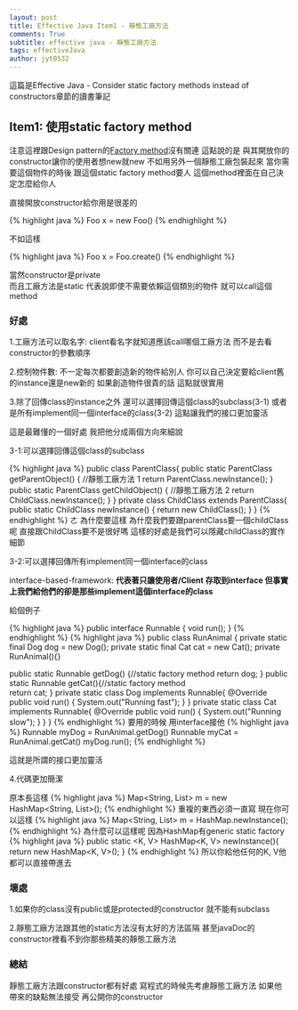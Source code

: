 ```yaml
---
layout: post
title: Effective Java Item1 - 靜態工廠方法
comments: True 
subtitle: effective java - 靜態工廠方法
tags: effectiveJava
author: jyt0532
---
```

這篇是Effective Java - Consider static factory methods instead of constructors章節的讀書筆記

## Item1: 使用static factory method

注意這裡跟Design pattern的[Factory method](/2017/04/28/factory-method/)沒有關連 這點說的是 與其開放你的constructor讓你的使用者想new就new 不如用另外一個靜態工廠包裝起來 當你需要這個物件的時後 跟這個static factory method要人 這個method裡面在自己決定怎麼給你人

直接開放constructor給你用是很差的

{% highlight java %}
Foo x = new Foo()
{% endhighlight %}

不如這樣

{% highlight java %}
Foo x = Foo.create()
{% endhighlight %}

當然constructor是private  
而且工廠方法是static 代表說即使不需要依賴這個類別的物件 就可以call這個method

### 好處

1.工廠方法可以取名字: client看名字就知道應該call哪個工廠方法 而不是去看constructor的參數順序

2.控制物件數: 不一定每次都要創造新的物件給別人 你可以自己決定要給client舊的instance還是new新的 如果創造物件很貴的話 這點就很實用

3.除了回傳class的instance之外 還可以選擇回傳這個class的subclass(3-1) 或者是所有implement同一個interface的class(3-2) 這點讓我們的接口更加靈活

這是最難懂的一個好處 我把他分成兩個方向來細說

3-1:可以選擇回傳這個class的subclass 

{% highlight java %}
public class ParentClass{ 
  public static ParentClass getParentObject() { //靜態工廠方法 1
    return ParentClass.newInstance(); 
  } 
  public static ParentClass getChildObject() { //靜態工廠方法 2
    return ChildClass.newInstance(); 
  } 
} 
private class ChildClass extends ParentClass{ 
  public static ChildClass newInstance() { 
    return new ChildClass(); 
  } 
}
{% endhighlight %}
ㄜ 為什麼要這樣 為什麼我們要跟parentClass要一個childClass呢 直接跟ChildClass要不是很好嗎
這樣的好處是我們可以隱藏childClass的實作細節

3-2:可以選擇回傳所有implement同一個interface的class

interface-based-framework: **代表著只讓使用者/Client 存取到interface 但事實上我們給他們的卻是那些implement這個interface的class**

給個例子 

{% highlight java %}
public interface Runnable {
          void run();
}
{% endhighlight %}
{% highlight java %}
public class RunAnimal { 
  private static final Dog dog = new Dog(); 
  private static final Cat cat = new Cat(); 
  private RunAnimal(){} 

  public static Runnable getDog() {//static factory method 
    return dog; 
  } 
  public static Runnable getCat(){//static factory method  
    return cat; 
  } 
  private static class Dog implements Runnable{ 
    @Override public void run() { 
      System.out("Running fast");
    } 
  } 
  private static class Cat implements Runnable{ 
    @Override public void run() { 
      System.out("Running slow");
    } 
  } 
}
{% endhighlight %}
要用的時候 用interface接他
{% highlight java %}
Runnable myDog = RunAnimal.getDog()
Runnable myCat = RunAnimal.getCat()
myDog.run();
{% endhighlight %}

這就是所謂的接口更加靈活

4.代碼更加簡潔

原本長這樣
{% highlight java %}
Map<String, List<String>> m =
    new HashMap<String, List<String>>();
{% endhighlight %}
重複的東西必須一直寫 現在你可以這樣
{% highlight java %}
Map<String, List<String>> m = HashMap.newInstance();
{% endhighlight %}
為什麼可以這樣呢 因為HashMap有generic static factory
{% highlight java %}
public static <K, V> HashMap<K, V> newInstance(){
  return new HashMap<K, V>();
}
{% endhighlight %}
所以你給他任何的K, V他都可以直接帶進去

### 壞處

1.如果你的class沒有public或是protected的constructor 就不能有subclass

2.靜態工廠方法跟其他的static方法沒有太好的方法區隔 甚至javaDoc的constructor裡看不到你那些精美的靜態工廠方法


### 總結

靜態工廠方法跟constructor都有好處 寫程式的時候先考慮靜態工廠方法 如果他帶來的缺點無法接受 再公開你的constructor
